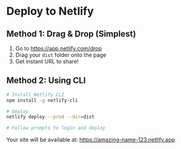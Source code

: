 # Deploy to Netlify

## Method 1: Drag & Drop (Simplest)
1. Go to https://app.netlify.com/drop
2. Drag your `dist` folder onto the page
3. Get instant URL to share!

## Method 2: Using CLI
```bash
# Install Netlify CLI
npm install -g netlify-cli

# Deploy
netlify deploy --prod --dir=dist

# Follow prompts to login and deploy
```

Your site will be available at: https://amazing-name-123.netlify.app
